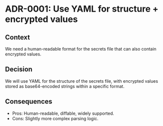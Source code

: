 # ADR-0001: Use YAML for structure + encrypted values

## Context

We need a human-readable format for the secrets file that can also contain encrypted values.

## Decision

We will use YAML for the structure of the secrets file, with encrypted values stored as base64-encoded strings within a specific format.

## Consequences

- Pros: Human-readable, diffable, widely supported.
- Cons: Slightly more complex parsing logic.